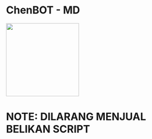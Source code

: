 # ChenBOT - MD

<img src="https://telegra.ph/file/2c2da795457035bba4d34.jpg" width="200" height="200"/>


# NOTE: DILARANG MENJUAL BELIKAN SCRIPT 

